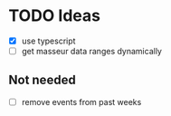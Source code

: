 # TODO Ideas

- [x] use typescript
- [ ] get masseur data ranges dynamically

## Not needed

- [ ] remove events from past weeks